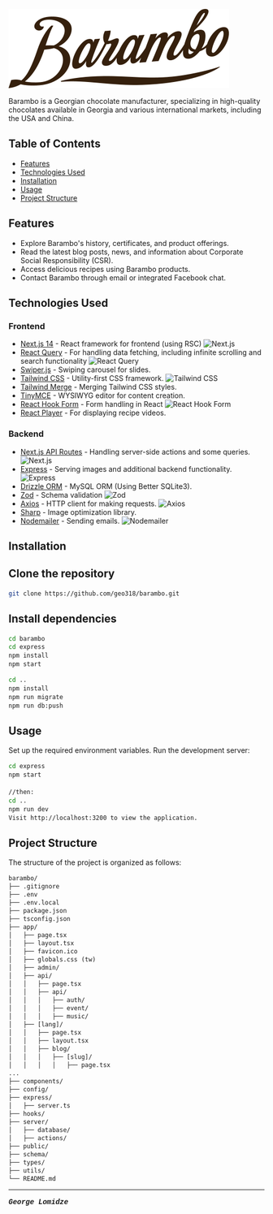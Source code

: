 ![Barambo Logo](/public/logo.svg)

Barambo is a Georgian chocolate manufacturer, specializing in high-quality chocolates available in Georgia and various international markets, including the USA and China.

## Table of Contents

- [Features](#features)
- [Technologies Used](#technologies-used)
- [Installation](#installation)
- [Usage](#usage)
- [Project Structure](#project-structure)

## Features

- Explore Barambo's history, certificates, and product offerings.
- Read the latest blog posts, news, and information about Corporate Social Responsibility (CSR).
- Access delicious recipes using Barambo products.
- Contact Barambo through email or integrated Facebook chat.

## Technologies Used

### Frontend

- [Next.js 14](https://nextjs.org/) - React framework for frontend (using RSC) ![Next.js](https://img.shields.io/badge/Next.js-14.0.3-blue?logo=next.js)
- [React Query](https://react-query.tanstack.com/) - For handling data fetching, including infinite scrolling and search functionality ![React Query](https://img.shields.io/badge/React%20Query-latest-blue?logo=react)
- [Swiper.js](https://swiperjs.com/) - Swiping carousel for slides.
- [Tailwind CSS](https://tailwindcss.com/) - Utility-first CSS framework. ![Tailwind CSS](https://img.shields.io/badge/Tailwind%20CSS-latest-blue?logo=tailwind-css)
- [Tailwind Merge](https://www.npmjs.com/package/tailwindcss-merge) - Merging Tailwind CSS styles.
- [TinyMCE](https://www.tiny.cloud/) - WYSIWYG editor for content creation.
- [React Hook Form](https://react-hook-form.com/) - Form handling in React ![React Hook Form](https://img.shields.io/badge/React%20Hook%20Form-^7.0-purple?logo=react)
- [React Player](https://cookpete.com/react-player/) - For displaying recipe videos.

### Backend

- [Next.js API Routes](https://nextjs.org/docs/api-routes/introduction) - Handling server-side actions and some queries. ![Next.js](https://img.shields.io/badge/Next.js-14.0.3-blue?logo=next.js)
- [Express](https://expressjs.com/) - Serving images and additional backend functionality. ![Express](https://img.shields.io/badge/Express-latest-green?logo=express)
- [Drizzle ORM](https://github.com/kriasoft/node-drizzle) - MySQL ORM (Using Better SQLite3).
- [Zod](https://github.com/colinhacks/zod) - Schema validation ![Zod](https://img.shields.io/badge/Zod-latest-purple)
- [Axios](https://axios-http.com/) - HTTP client for making requests. ![Axios](https://img.shields.io/badge/Axios-latest-blue?logo=axios)
- [Sharp](https://sharp.pixelplumbing.com/) - Image optimization library.
- [Nodemailer](https://nodemailer.com/) - Sending emails. ![Nodemailer](https://img.shields.io/badge/Nodemailer-latest-blue?logo=nodemailer)

## Installation

## Clone the repository

```bash
git clone https://github.com/geo318/barambo.git
```

## Install dependencies

```bash
cd barambo
cd express
npm install
npm start
```

```bash
cd ..
npm install
npm run migrate
npm run db:push
```

## Usage

Set up the required environment variables.
Run the development server:

```bash
cd express
npm start

//then:
cd ..
npm run dev
Visit http://localhost:3200 to view the application.
```

## Project Structure

The structure of the project is organized as follows:

```
barambo/
├── .gitignore
├── .env
├── .env.local
├── package.json
├── tsconfig.json
├── app/
│   ├── page.tsx
│   ├── layout.tsx
│   ├── favicon.ico
│   ├── globals.css (tw)
│   ├── admin/
│   ├── api/
│   │   ├── page.tsx
│   │   ├── api/
│   │   │   ├── auth/
│   │   │   ├── event/
│   │   │   ├── music/
│   ├── [lang]/
│   │   ├── page.tsx
│   │   ├── layout.tsx
│   │   ├── blog/
│   │   │   ├── [slug]/
│   │   │   │   ├── page.tsx
...
├── components/
├── config/
├── express/
│   ├── server.ts
├── hooks/
├── server/
│   ├── database/
│   ├── actions/
├── public/
├── schema/
├── types/
├── utils/
└── README.md

```

---

<span style="font-family: 'Courier New', monospace;">**_George Lomidze_**</span>

